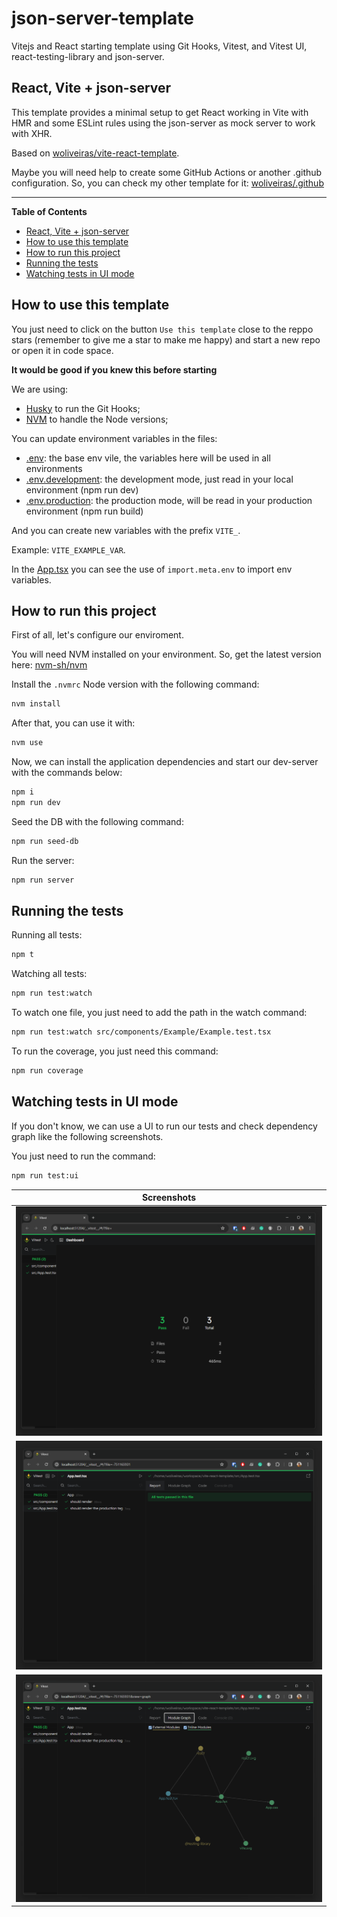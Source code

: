 # json-server-template

Vitejs and React starting template using Git Hooks, Vitest, and Vitest UI, react-testing-library and json-server.

## <a name='ReactVitejson-server'></a>React, Vite + json-server

This template provides a minimal setup to get React working in Vite with HMR and some ESLint rules using the json-server as mock server to work with XHR.

Based on [woliveiras/vite-react-template](https://github.com/woliveiras/vite-react-template).

Maybe you will need help to create some GitHub Actions or another .github configuration. So, you can check my other template for it: [woliveiras/.github](https://github.com/woliveiras/.github)

---

**Table of Contents**

<!-- vscode-markdown-toc -->

- [React, Vite + json-server](#ReactVitejson-server)
- [How to use this template](#Howtousethistemplate)
- [How to run this project](#Howtorunthisproject)
- [Running the tests](#Runningthetests)
- [Watching tests in UI mode](#WatchingtestsinUImode)

<!-- vscode-markdown-toc-config
	numbering=false
	autoSave=true
	/vscode-markdown-toc-config -->
<!-- /vscode-markdown-toc -->

## <a name='Howtousethistemplate'></a>How to use this template

You just need to click on the button `Use this template` close to the reppo stars (remember to give me a star to make me happy) and start a new repo or open it in code space.

**It would be good if you knew this before starting**

We are using:

- [Husky](https://typicode.github.io/husky/) to run the Git Hooks;
- [NVM](https://github.com/nvm-sh/nvm) to handle the Node versions;

You can update environment variables in the files:

- [.env](./.env): the base env vile, the variables here will be used in all environments
- [.env.development](./.env): the development mode, just read in your local environment (npm run dev)
- [.env.production](./.env): the production mode, will be read in your production environment (npm run build)

And you can create new variables with the prefix `VITE_`.

Example: `VITE_EXAMPLE_VAR`.

In the [App.tsx](./src/App.tsx) you can see the use of `import.meta.env` to import env variables.

## <a name='Howtorunthisproject'></a>How to run this project

First of all, let's configure our enviroment.

You will need NVM installed on your environment. So, get the latest version here: [nvm-sh/nvm](https://github.com/nvm-sh/nvm)

Install the `.nvmrc` Node version with the following command:

```sh
nvm install
```

After that, you can use it with:

```sh
nvm use
```

Now, we can install the application dependencies and start our dev-server with the commands below:

```sh
npm i
npm run dev
```

Seed the DB with the following command:

```sh
npm run seed-db
```

Run the server:

```sh
npm run server
```

## <a name='Runningthetests'></a>Running the tests

Running all tests:

```sh
npm t
```

Watching all tests:

```sh
npm run test:watch
```

To watch one file, you just need to add the path in the watch command:

```sh
npm run test:watch src/components/Example/Example.test.tsx
```

To run the coverage, you just need this command:

```sh
npm run coverage
```

## <a name='WatchingtestsinUImode'></a>Watching tests in UI mode

If you don't know, we can use a UI to run our tests and check dependency graph like the following screenshots.

You just need to run the command:

```sh
npm run test:ui
```

| Screenshots                                                        |
| ------------------------------------------------------------------ |
| ![Vitest UI Dashboard](.github/doc/img/vites-ui-dashboard.png)     |
| ![Vitest UI Test File](.github/doc/img/vitest-ui-test-file.png)    |
| ![Vitest UI Dependency Graph](.github/doc/img/vitest-ui-graph.png) |
